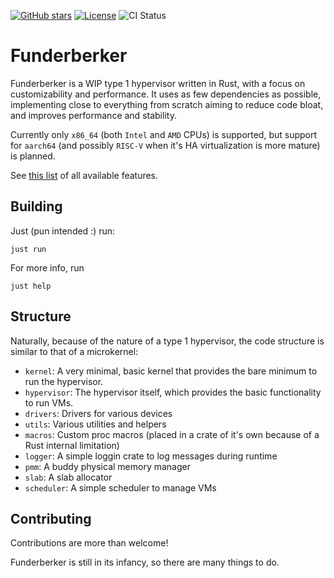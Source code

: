 [![GitHub stars](https://img.shields.io/github/stars/roeegg2/funderberker.svg)](https://github.com/roeegg2/funderberker/stargazers)
[![License](https://img.shields.io/badge/License-GPLv3-blue.svg)](https://www.gnu.org/licenses/gpl-3.0)
![CI Status](https://img.shields.io/github/actions/workflow/status/roeegg2/funderberker/ci.yaml?logo=github)


# Funderberker

Funderberker is a WIP type 1 hypervisor written in Rust, with a focus on customizability and performance. 
It uses as few dependencies as possible, implementing close to everything from scratch aiming to reduce code bloat, and improves performance and stability.

Currently only `x86_64` (both `Intel` and `AMD` CPUs) is supported, but support for `aarch64` (and possibly `RISC-V` when it's HA virtualization is more mature) is planned.

See [this list](kernel/Cargo.toml) of all available features.

## Building

Just (pun intended :) run:

```
just run
```

For more info, run 
```
just help
```

## Structure

Naturally, because of the nature of a type 1 hypervisor, the code structure is similar to that of a microkernel:
- `kernel`: A very minimal, basic kernel that provides the bare minimum to run the hypervisor.
- `hypervisor`: The hypervisor itself, which provides the basic functionality to run VMs.
- `drivers`: Drivers for various devices
- `utils`: Various utilities and helpers
- `macros`: Custom proc macros (placed in a crate of it's own because of a Rust internal limitation)
- `logger`: A simple loggin crate to log messages during runtime
- `pmm`: A buddy physical memory manager
- `slab`: A slab allocator
- `scheduler`: A simple scheduler to manage VMs


## Contributing

Contributions are more than welcome!

Funderberker is still in its infancy, so there are many things to do.

